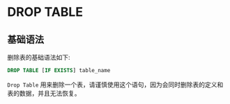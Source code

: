# DROP TABLE

## 基础语法

删除表的基础语法如下:

```sql
DROP TABLE [IF EXISTS] table_name
```

`Drop Table` 用来删除一个表，请谨慎使用这个语句，因为会同时删除表的定义和表的数据，并且无法恢复。
